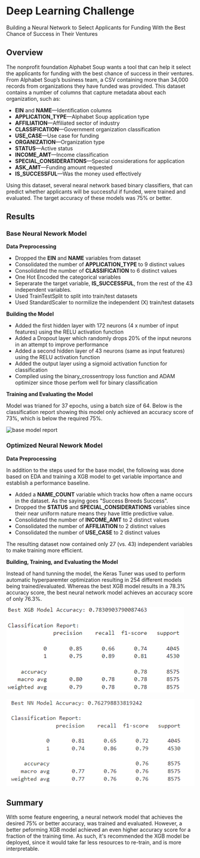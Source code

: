 # Deep Learning Challenge

Building a Neural Network to Select Applicants for Funding With the Best Chance of Success in Their Ventures

## Overview

The nonprofit foundation Alphabet Soup wants a tool that can help it select the applicants for funding with the best chance of success in their ventures. From Alphabet Soup’s business team, a CSV containing more than 34,000 records from organizations they have funded was provided. This dataset contains a number of columns that capture metadata about each organization, such as: 

- **EIN** and **NAME**—Identification columns
- **APPLICATION_TYPE**—Alphabet Soup application type
- **AFFILIATION**—Affiliated sector of industry
- **CLASSIFICATION**—Government organization classification
- **USE_CASE**—Use case for funding
- **ORGANIZATION**—Organization type
- **STATUS**—Active status
- **INCOME_AMT**—Income classification
- **SPECIAL_CONSIDERATIONS**—Special considerations for application
- **ASK_AMT**—Funding amount requested
- **IS_SUCCESSFUL**—Was the money used effectively

Using this dataset, several nearal network based binary classifiers, that can predict whether applicants will be successful if funded, were trained and evaluated. The target accuracy of these models was 75% or better.

## Results

### Base Neural Nework Model

**Data Preprocessing**

- Dropped the **EIN** and **NAME**  variables from dataset
- Consolidated the number of **APPLICATION_TYPE** to 9 distinct values
- Consolidated the number of **CLASSIFICATION** to 6 distinct values
- One Hot Encoded the categorical variables
- Seperarate the target variable, **IS_SUCCESSFUL**, from the rest of the 43 independent variables.
- Used TrainTestSplit to split into train/test datasets
- Used StandardScaler to normilize the independent (X) train/test datasets

**Building the Model**

- Added the first hidden layer with 172 neurons (4 x number of input features) using the RELU activation function
- Added a Dropout layer which randomly drops 20% of the input neurons in an attempt to improve performance
- Added a second hidden layer of 43 neurons (same as input features) using the RELU activation function
- Added the output layer using a sigmoid activation function for classification
- Compiled using the binary_crossentropy loss function and ADAM optimizer since those perfom well for binary classification 

**Training and Evaluating the Model**

Model was trianed for 37 epochs, using a batch size of 64. Below is the classification report showing this model only achieved an accuracy score of 73%, which is below the required 75%.



![base model report](C:\Users\Nathan\My%20Drive\Columbia%20Data%20Analytics%20Bootcamp\deep-learning-challenge\base_model.png)

### Optimized Neural Nework Model

**Data Preprocessing**

In addition to the steps used for the base model, the following was done based on EDA and training a XGB model to get variable importance and establish a performance baseline.

- Added a **NAME_COUNT** variable which tracks how often a name occurs in the dataset. As the saying goes "Success Breeds Success".
- Dropped the **STATUS** and **SPECIAL_CONSIDERATIONS** variables since their near uniform nature means they have little predictive value.
- Consolidated the number of **INCOME_AMT** to 2 distinct values
- Consolidated the number of **AFFILIATION** to 2 distinct values
- Consolidated the number of **USE_CASE** to 2 distinct values

The resulting dataset now contained only 27 (vs. 43) independent variables to make training more efficient.

**Building, Training, and Evaluating the Model**

Instead of hand tunning the model, the Keras Tuner was used to perform automatic hyperparemter optimization resulting in 254 different models being trained/evaluated. Whereas the best XGB model results in a 78.3% accuracy score, the best neural network model achieves an accuracy score of only 76.3%.



![XGB model](xgb_model.png)



![](optimized_model.png)

## Summary

With some feature engeering, a neural network model that achieves the desired 75% or better accuracy, was trained and evaluated.  However, a better peforming XGB model achieved an even higher accuracy score for a fraction of the training time. As such, it's recommended the XGB model be deployed, since it would take far less resources to re-train, and is more interpretable.
